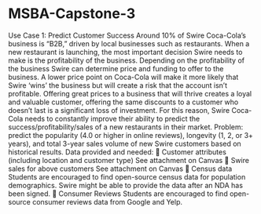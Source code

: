 # MSBA-Capstone-3

Use Case 1: Predict Customer Success
Around 10% of Swire Coca-Cola’s business is “B2B,” driven by local businesses such as restaurants.  When a new restaurant is 
launching, the most important decision Swire needs to make is the profitability of the business. Depending on the profitability of the 
business Swire can determine price and funding to offer to the business. A lower price point on Coca-Cola will make it more likely 
that Swire ‘wins’ the business but will create a risk that the account isn’t profitable.  Offering great prices to a business that will thrive 
creates a loyal and valuable customer, offering the same discounts to a customer who doesn’t last is a significant loss of investment.
For this reason, Swire Coca-Cola needs to constantly improve their ability to predict the success/profitability/sales of a new 
restaurants in their market.
Problem: predict the popularity (4.0 or higher in online reviews), longevity (1, 2, or 3+ years), and total 3-year sales volume of new 
Swire customers based on historical results.
Data provided and needed:
 Customer attributes (including location and customer type)
See attachment on Canvas
 Swire sales for above customers
See attachment on Canvas 
 Census data
Students are encouraged to find open-source census data for population demographics. Swire might be able to provide the 
data after an NDA has been signed.
 Consumer Reviews
Students are encouraged to find open-source consumer reviews data from Google and Yelp.
